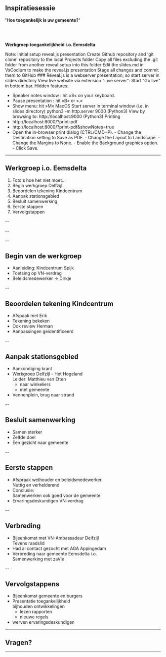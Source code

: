 
<!-- .slide: data-menu-title="Title page" data-background-image="images/TG-on-white.png" data-background-opacity="1.0" -->
## Inspiratiesessie

**'Hoe toegankelijk is uw gemeente?'**  
  
</br></br>

**Werkgroep toegankelijkheid i.o. Eemsdelta**

Note:
  Initial setup reveal.js presentation
    Create Github repository and 'git clone' repository to the local Projects folder
    Copy all files excluding the .git folder from another reveal setup into this folder
    Edit the slides.md in VsCodium to make the reveal.js presentation
    Stage all changes and commit them to GitHub
    ###
  Reveal.js is a webserver presentation, so start server in slides directory
     View live website via extension "Live server": Start "Go live" in bottom bar.
  Hidden features:
  - Speaker notes window : hit »S« on your keyboard.
  - Pause presentation :  hit »B« or ».«
  - Show menu: hit »M«
  MacOS
    Start server in terminal window (i.e. in slides directory)
      python3 -m http.server 9000 (Python3)
    View by browsing to:
      http://localhost:9000 (Python3)
Printing
  -  http://localhost:8000/?print-pdf
  -  http://localhost:8000/?print-pdf&showNotes=true
  -  Open the in-browser print dialog (CTRL/CMD+P).
    -  Change the Destination setting to Save as PDF.
    -  Change the Layout to Landscape.
    -  Change the Margins to None.
    -  Enable the Background graphics option.
    -  Click Save.

---

<!-- .slide: data-menu-title="Werkgroep i.o. Eemsdelta" -->
## Werkgroep i.o. Eemsdelta

1. Foto's hoe het niet moet...
2. Begin werkgroep Delfzijl
3. Beoordelen tekening Kindcentrum
4. Aanpak stationsgebied
5. Besluit samenwerking
6. Eerste stappen
7. Vervolgstappen

--

<!-- .slide: data-menu-title="WC-deur logo" data-background-image="images/WC-deur-logo-3.jpg" data-background-opacity="1.0" -->

--

<!-- .slide: data-menu-title="Overvol toilet" data-background-image="images/OvervolToilet-3.jpg" data-background-opacity="1,0" -->

--

## Begin van de werkgroep

- Aanleiding: Kindcentrum Spijk
- Toetsing op VN-verdrag
- Beleidsmedewerker -> Dirkje

--

## Beoordelen tekening Kindcentrum

- Afspaak met Erik
- Tekening bekeken
- Ook review Herman
- Aanpassingen geidentificeerd

--

## Aanpak stationsgebied

- Aankondiging krant
- Werkgroep Delfzijl \- Het Hogeland  
  Leider: Matthieu van Etten
  - naar winkeliers
  - met gemeente
- Vennenplein, brug naar strand

--

## Besluit samenwerking

- Samen sterker
- Zelfde doel
- Een gezicht naar gemeente

--

## Eerste stappen

- Afspraak wethouder en beleidsmedewerker  
  Nuttig en verhelderend
- Conclusie:  
  Samenwerken ook goed voor de gemeente
- Ervaringsdeskundigen VN-verdrag

--

## Verbreding

- Bijeenkomst met VN-Ambassadeur Delfzijl\
  Tevens raadslid 
- Had al contact gezocht met AGA Appingedam
- Verbreding naar gemeente Eemsdelta i.o.\
  Samenwerking met zaVie

--

## Vervolgstappens

- Bijeenkomst gemeente en burgers
- Presentatie toegankelijkheid  
  bijhouden ontwikkelingen
  - lezen rapporten
  - nieuwe regels
- werven ervaringsdeskundigen

---

<!-- .slide: data-menu-title="Agenda" data-background-image="images/questionmarks.jpg" data-background-opacity="0.2" -->
## Vragen?

---

<!-- .slide: data-background-image="images/Thats_all_Folks.jpg" data-background-opacity="1.0" -->
